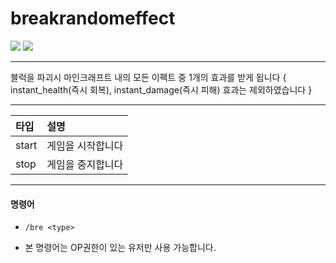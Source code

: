 # breakrandomeffect
[![](https://img.shields.io/badge/java-16.0.2-ED8B00.svg?logo=java)](https://www.java.com)
[![](https://img.shields.io/badge/youtube-괴다-red.svg?logo=youtube)](https://www.youtube.com/c/괴다)
___
블럭을 파괴시 마인크래프트 내의 모든 이펙트 중 1개의 효과를 받게 됩니다
{ instant_health(즉시 회복), instant_damage(즉시 피해) 효과는 제외하였습니다 }
___
|타입|설명|
|:---|:---|
|start|게임을 시작합니다|
|stop|게임을 중지합니다|
___
#### 명령어
+ `/bre <type>`
* 본 명령어는 OP권한이 있는 유저만 사용 가능합니다.
